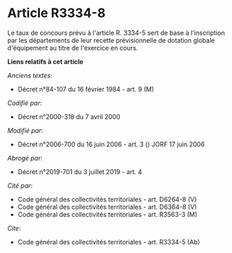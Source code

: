 # Article R3334-8

Le taux de concours prévu à l'article R. 3334-5 sert de base à l'inscription par les départements de leur recette
prévisionnelle de dotation globale d'équipement au titre de l'exercice en cours.

**Liens relatifs à cet article**

_Anciens textes_:

  - Décret n°84-107 du 16 février 1984 - art. 9 (M)

_Codifié par_:

  - Décret n°2000-318 du 7 avril 2000

_Modifié par_:

  - Décret n°2006-700 du 16 juin 2006 - art. 3 () JORF 17 juin 2006

_Abrogé par_:

  - Décret n°2019-701 du 3 juillet 2019 - art. 4

_Cité par_:

  - Code général des collectivités territoriales - art. D6264-8 (V)
  - Code général des collectivités territoriales - art. D6364-8 (V)
  - Code général des collectivités territoriales - art. R3563-3 (M)

_Cite_:

  - Code général des collectivités territoriales - art. R3334-5 (Ab)
